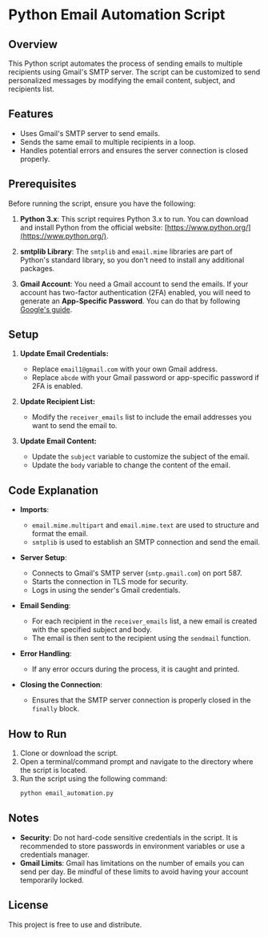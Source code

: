 # Python Email Automation Script

## Overview

This Python script automates the process of sending emails to multiple recipients using Gmail's SMTP server. The script can be customized to send personalized messages by modifying the email content, subject, and recipients list.

## Features

- Uses Gmail's SMTP server to send emails.
- Sends the same email to multiple recipients in a loop.
- Handles potential errors and ensures the server connection is closed properly.

## Prerequisites

Before running the script, ensure you have the following:

1. **Python 3.x**: This script requires Python 3.x to run. You can download and install Python from the official website: [https://www.python.org/](https://www.python.org/).

2. **smtplib Library**: The `smtplib` and `email.mime` libraries are part of Python's standard library, so you don't need to install any additional packages.

3. **Gmail Account**: You need a Gmail account to send the emails. If your account has two-factor authentication (2FA) enabled, you will need to generate an **App-Specific Password**. You can do that by following [Google's guide](https://support.google.com/accounts/answer/185833).

## Setup

1. **Update Email Credentials:**
   - Replace `email1@gmail.com` with your own Gmail address.
   - Replace `abcde` with your Gmail password or app-specific password if 2FA is enabled.

2. **Update Recipient List:**
   - Modify the `receiver_emails` list to include the email addresses you want to send the email to.

3. **Update Email Content:**
   - Update the `subject` variable to customize the subject of the email.
   - Update the `body` variable to change the content of the email.

## Code Explanation

- **Imports**: 
  - `email.mime.multipart` and `email.mime.text` are used to structure and format the email.
  - `smtplib` is used to establish an SMTP connection and send the email.

- **Server Setup**: 
  - Connects to Gmail's SMTP server (`smtp.gmail.com`) on port 587.
  - Starts the connection in TLS mode for security.
  - Logs in using the sender's Gmail credentials.

- **Email Sending**: 
  - For each recipient in the `receiver_emails` list, a new email is created with the specified subject and body.
  - The email is then sent to the recipient using the `sendmail` function.

- **Error Handling**: 
  - If any error occurs during the process, it is caught and printed.
  
- **Closing the Connection**: 
  - Ensures that the SMTP server connection is properly closed in the `finally` block.

## How to Run

1. Clone or download the script.
2. Open a terminal/command prompt and navigate to the directory where the script is located.
3. Run the script using the following command:
   ```bash
   python email_automation.py
   ```

## Notes

- **Security**: Do not hard-code sensitive credentials in the script. It is recommended to store passwords in environment variables or use a credentials manager.
- **Gmail Limits**: Gmail has limitations on the number of emails you can send per day. Be mindful of these limits to avoid having your account temporarily locked.

## License

This project is free to use and distribute.

